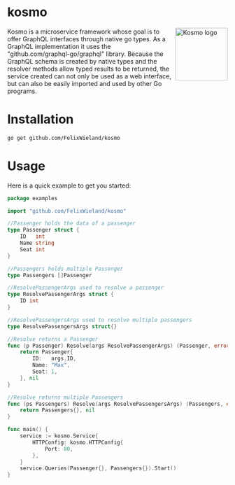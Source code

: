 # kosmo

<img src="https://i.ibb.co/MspV6Mh/logo.png" align="right"
     title="Kosmo logo" width="120">

Kosmo is a microservice framework whose goal is to offer GraphQL interfaces through native go types. As a GraphQL implementation it uses the "github.com/graphql-go/graphql" library. Because the GraphQL schema is created by native types and the resolver methods allow typed results to be returned, the service created can not only be used as a web interface, but can also be easily imported and used by other Go programs.

# Installation
```sh
go get github.com/FelixWieland/kosmo
```

# Usage

Here is a quick example to get you started:

```go
package examples

import "github.com/FelixWieland/kosmo"

//Passenger holds the data of a passenger
type Passenger struct {
	ID   int
	Name string
	Seat int
}

//Passengers holds multiple Passenger
type Passengers []Passenger

//ResolvePassengerArgs used to resolve a passenger
type ResolvePassengerArgs struct {
	ID int
}

//ResolvePassengersArgs used to resolve multiple passengers
type ResolvePassengersArgs struct{}

//Resolve returns a Passenger
func (p Passenger) Resolve(args ResolvePassengerArgs) (Passenger, error) {
	return Passenger{
		ID:   args.ID,
		Name: "Max",
		Seat: 1,
	}, nil
}

//Resolve returns multiple Passengers
func (ps Passengers) Resolve(args ResolvePassengersArgs) (Passengers, error) {
	return Passengers{}, nil
}

func main() {
	service := kosmo.Service{
		HTTPConfig: kosmo.HTTPConfig{
			Port: 80,
		},
	}
	service.Queries(Passenger{}, Passengers{}).Start()
}
```
